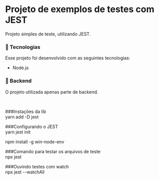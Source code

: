 # Projeto de exemplos de testes com JEST

Projeto simples de teste, utilizando JEST.

### 🚀 Tecnologias
Esse projeto foi desenvolvido com as seguintes tecnologias:
 - Node.js

### 🚧 Backend
O projeto utilizada apenas parte de backend.

</br>

###Instações da lib </br>
yarn add -D jest

###Configurando o JEST</br>
yarn jest init

npm install -g win-node-env

###Comando para testar os arquivos de teste </br>
npx jest

###Ouvindo testes com watch </br>
npx jest --watchAll



